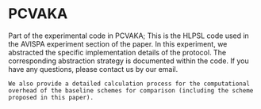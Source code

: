 # PCVAKA
Part of the experimental code in PCVAKA; 
This is the HLPSL code used in the AVISPA experiment section of the paper. 
In this experiment, we abstracted the specific implementation details of the protocol. 
The corresponding abstraction strategy is documented within the code. 
If you have any questions, please contact us by our email.
~~~~~~~~~~~~~~~~~~~~~~~~~~~~~~~~~~~~~~~~~~~~~~~~~~~~~~~~~~~~~~~~~~~~~~~~~~~~~~~~~~~~~~~~~~~~~~~~~~~~~~~~~~~~~~~~~~~~~
We also provide a detailed calculation process for the computational overhead of the baseline schemes for comparison (including the scheme proposed in this paper).
